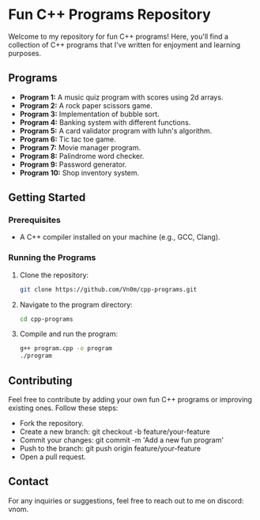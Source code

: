 # Fun C++ Programs Repository

Welcome to my repository for fun C++ programs! Here, you'll find a collection of C++ programs that I've written for enjoyment and learning purposes.

## Programs

- **Program 1:** A music quiz program with scores using 2d arrays.
- **Program 2:** A rock paper scissors game.
- **Program 3:** Implementation of bubble sort.
- **Program 4:** Banking system with different functions.
- **Program 5:** A card validator program with luhn's algorithm.
- **Program 6:** Tic tac toe game.
- **Program 7:** Movie manager program.
- **Program 8:** Palindrome word checker.
- **Program 9:** Password generator.
- **Program 10:** Shop inventory system.



## Getting Started

### Prerequisites

- A C++ compiler installed on your machine (e.g., GCC, Clang).

### Running the Programs

1. Clone the repository:

   ```bash
   git clone https://github.com/Vn0m/cpp-programs.git
   
2. Navigate to the program directory:

    ```bash
    cd cpp-programs
    
3. Compile and run the program:

    ```bash
    g++ program.cpp -o program
    ./program

## Contributing
Feel free to contribute by adding your own fun C++ programs or improving existing ones. Follow these steps:

- Fork the repository.
- Create a new branch: git checkout -b feature/your-feature
- Commit your changes: git commit -m 'Add a new fun program'
- Push to the branch: git push origin feature/your-feature
- Open a pull request.

## Contact
For any inquiries or suggestions, feel free to reach out to me on discord: vnom.
